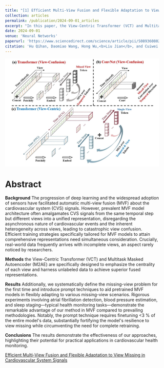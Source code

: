 ```yaml
---
title: "[1] Efficient Multi-View Fusion and Flexible Adaptation to View Missing in Cardiovascular System Signals"
collection: articles
permalink: /publication/2024-09-01_articles
excerpt: "In this paper, the View-Centric Transformer (VCT) and Multitask Masked Autoencoder (M2AE) are specifically designed to emphasize the centrality of each view and harness unlabeled data to achieve superior fused representations.<br/><br/><img src='/images/NN-2.jpg'><br/>"
date: 2024-09-01
venue: 'Neural Networks'
paperurl: 'https://www.sciencedirect.com/science/article/pii/S0893608024006841?via%3Dihub' 
citation: 'Hu Qihan, Daomiao Wang, Hong Wu,<b>Liu Jian</b>, and Cuiwei Yang. "Efficient multi-view fusion and flexible adaptation to view missing in cardiovascular system signals." Neural Networks 181 (2025): 106760.'
---
```


![](/images/NN-2.jpg)

Abstract
==========
**Background**
The progression of deep learning and the widespread adoption of sensors have facilitated automatic multi-view fusion (MVF) about the cardiovascular system (CVS) signals. However, prevalent MVF model architecture often amalgamates CVS signals from the same temporal step but different views into a unified representation, disregarding the asynchronous nature of cardiovascular events and the inherent heterogeneity across views, leading to catastrophic view confusion. Efficient training strategies specifically tailored for MVF models to attain comprehensive representations need simultaneous consideration. Crucially, real-world data frequently arrives with incomplete views, an aspect rarely noticed by researchers.

**Methods**
the View-Centric Transformer (VCT) and Multitask Masked Autoencoder (M2AE) are specifically designed to emphasize the centrality of each view and harness unlabeled data to achieve superior fused representations.

**Results**
Additionally, we systematically define the missing-view problem for the first time and introduce prompt techniques to aid pretrained MVF models in flexibly adapting to various missing-view scenarios. Rigorous experiments involving atrial fibrillation detection, blood pressure estimation, and sleep staging—typical health monitoring tasks—demonstrate the remarkable advantage of our method in MVF compared to prevailing methodologies. Notably, the prompt technique requires finetuning <3 % of the entire model's data, substantially fortifying the model's resilience to view missing while circumventing the need for complete retraining. 

**Conclusions**
The results demonstrate the effectiveness of our approaches, highlighting their potential for practical applications in cardiovascular health monitoring. 

<dl>
	<script type="text/javascript" src="//cdn.plu.mx/widget-details.js"></script>
	<a href="https://plu.mx/plum/a/?doi= 10.1016/j.neunet.2024.106836" class="plumx-details" data-site="plum" data-hide-when-empty="true">Efficient Multi-View Fusion and Flexible Adaptation to View Missing in Cardiovascular System Signals</a>
</dl>

<dl>
	<script type="text/javascript" src="https://d1bxh8uas1mnw7.cloudfront.net/assets/embed.js"></script><div class="altmetric-embed" data-badge-type="donut" data-altmetric-id="159566645"></div>
</dl>
